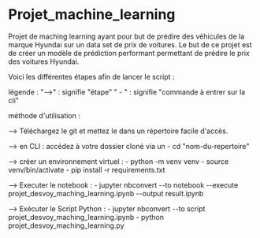 # Projet_machine_learning
Projet de maching learning ayant pour but de prédire des véhicules de la marque Hyundai sur un data set de prix de voitures. Le but de ce projet est de créer un modèle de prédiction performant permettant de prédire le prix des voitures Hyundai.

Voici les différentes étapes afin de lancer le script :

légende : 
"-->" : signifie "étape"
" - " : signifie "commande à entrer sur la cli"

méthode d'utilisation :

--> Téléchargez le git et mettez le dans un répertoire facile d'accès.

--> en CLI : accédez à votre dossier cloné via un - cd "nom-du-repertoire"

--> créer un environnement virtuel :
    - python -m venv venv
    - source venv/bin/activate
    - pip install -r requirements.txt
    
--> Executer le notebook :
    - jupyter nbconvert --to notebook --execute projet_desvoy_maching_learning.ipynb --output result.ipynb

--> Exécuter le Script Python :
    - jupyter nbconvert --to script projet_desvoy_maching_learning.ipynb
    - python projet_desvoy_maching_learning.py
